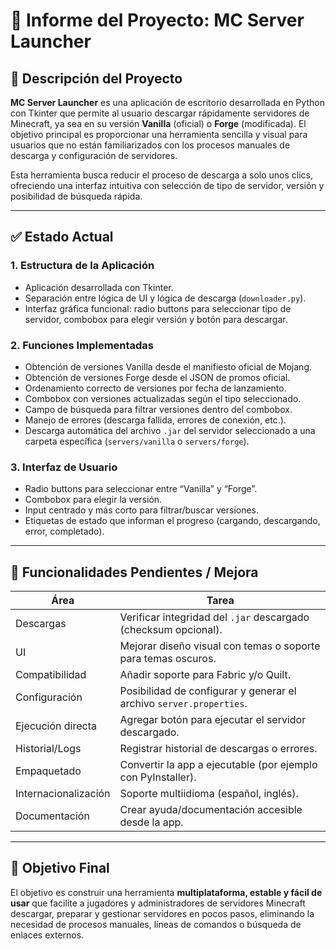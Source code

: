 
# 📝 Informe del Proyecto: MC Server Launcher

## 📌 Descripción del Proyecto
**MC Server Launcher** es una aplicación de escritorio desarrollada en Python con Tkinter que permite al usuario descargar rápidamente servidores de Minecraft, ya sea en su versión **Vanilla** (oficial) o **Forge** (modificada). El objetivo principal es proporcionar una herramienta sencilla y visual para usuarios que no están familiarizados con los procesos manuales de descarga y configuración de servidores.

Esta herramienta busca reducir el proceso de descarga a solo unos clics, ofreciendo una interfaz intuitiva con selección de tipo de servidor, versión y posibilidad de búsqueda rápida.

---

## ✅ Estado Actual

### 1. Estructura de la Aplicación
- Aplicación desarrollada con Tkinter.
- Separación entre lógica de UI y lógica de descarga (`downloader.py`).
- Interfaz gráfica funcional: radio buttons para seleccionar tipo de servidor, combobox para elegir versión y botón para descargar.

### 2. Funciones Implementadas
- Obtención de versiones Vanilla desde el manifiesto oficial de Mojang.
- Obtención de versiones Forge desde el JSON de promos oficial.
- Ordenamiento correcto de versiones por fecha de lanzamiento.
- Combobox con versiones actualizadas según el tipo seleccionado.
- Campo de búsqueda para filtrar versiones dentro del combobox.
- Manejo de errores (descarga fallida, errores de conexión, etc.).
- Descarga automática del archivo `.jar` del servidor seleccionado a una carpeta específica (`servers/vanilla` o `servers/forge`).

### 3. Interfaz de Usuario
- Radio buttons para seleccionar entre “Vanilla” y “Forge”.
- Combobox para elegir la versión.
- Input centrado y más corto para filtrar/buscar versiones.
- Etiquetas de estado que informan el progreso (cargando, descargando, error, completado).

---

## 🔧 Funcionalidades Pendientes / Mejora

| Área             | Tarea                                                                 |
|------------------|------------------------------------------------------------------------|
| Descargas        | Verificar integridad del `.jar` descargado (checksum opcional).        |
| UI               | Mejorar diseño visual con temas o soporte para temas oscuros.          |
| Compatibilidad   | Añadir soporte para Fabric y/o Quilt.                                  |
| Configuración    | Posibilidad de configurar y generar el archivo `server.properties`.    |
| Ejecución directa| Agregar botón para ejecutar el servidor descargado.                   |
| Historial/Logs   | Registrar historial de descargas o errores.                            |
| Empaquetado      | Convertir la app a ejecutable (por ejemplo con PyInstaller).           |
| Internacionalización | Soporte multiidioma (español, inglés).                             |
| Documentación    | Crear ayuda/documentación accesible desde la app.                      |

---

## 🎯 Objetivo Final

El objetivo es construir una herramienta **multiplataforma, estable y fácil de usar** que facilite a jugadores y administradores de servidores Minecraft descargar, preparar y gestionar servidores en pocos pasos, eliminando la necesidad de procesos manuales, líneas de comandos o búsqueda de enlaces externos.
